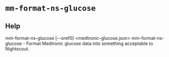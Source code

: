# `mm-format-ns-glucose`

## Help
mm-format-ns-glucose [--oref0] <medtronic-glucose.json>
mm-format-ns-glucose - Format Medtronic glucose data into something acceptable to Nightscout.
